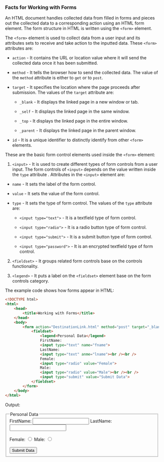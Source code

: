 ### Facts for Working with Forms

An HTML document handles collected data from filled in forms and pieces out the collected data to a corresponding action using an HTML form element. The form structure in HTML is written using the `<form>` element.

The `<form>` element is used to collect data from a user input and its attributes sets to receive and take action to the inputted data. These `<form>` attributes are:

- `action` - It contains the URL or location value where it will send the collected data once it has been submitted. 

- `method` - It tells the browser how to send the collected data. The value of the `method` attribute is either to `get` or to `post`.

- `target` - It specifies the location where the page proceeds after submission. The values of the `target` attribute are:

    - `_blank` - It displays the linked page in a new window or tab.

    - `_self` - It displays the linked page in the same window.

    - `_top` - It displays the linked page in the entire window.

    - `_parent` - It displays the linked page in the parent window.

- `id` - It is a unique identifier to distinctly identify from other `<form>` elements.

These are the basic form control elements used inside the `<form>` element:

1. `<input>` - It is used to create different types of form controls from a user input. The form controls of `<input>` depends on the value written inside the `type` attribute . Attributes in the `<input>` element are:

- `name` - It sets the label of the form control.

- `value` - It sets the value of the form control.

- `type` - It sets the type of form control. The values of the `type` attribute are: 

    - `<input type="text">` - It is a textfield type of form control.

    - `<input type="radio">` - It is a radio button type of form control.

    - `<input type="submit">` - It is a submit button type of form control.

    - `<input type="password">` - It is an encrypted textfield type of form control.

2. `<fieldset>` - It groups related form controls base on the controls functionality.

3. `<legend>` - It puts a label on the `<fieldset>` element base on the form controls category.

The example code shows how forms appear in HTML:

```html
<!DOCTYPE html>
<html>
    <head>
        <title>Working with Forms</title>
    </head>
    <body>
        <form action="DestinationLink.html" method="post" target="_blank">
            <fieldset>
                <legend>Personal Data</legend>
                FirstName:
                <input type="text" name="fname">
                LastName:
                <input type="text" anme="lname"><br /><br />
                Female:
                <input type="radio" value="Female">
                Male:
                <input type="radio" value="Male"><br /><br />
                <input type="submit" value="Submit Data">
            </fieldset>
        </form>
    </body>
</html>

```
Output:

<!DOCTYPE html>
<html>
    <head>
        <title>Working with Forms</title>
    </head>
    <body>
        <form action="DestinationLink.html" method="GET">
            <fieldset>
                <legend>Personal Data</legend>
                FirstName:
                <input type="text" name="fname">
                LastName:
                <input type="text" anme="lname"><br /><br />
                Female:
                <input type="radio" value="Female">
                Male:
                <input type="radio" value="Male"><br /><br />
                <input type="submit" value="Submit Data">
            </fieldset>
        </form>
    </body>
</html>

